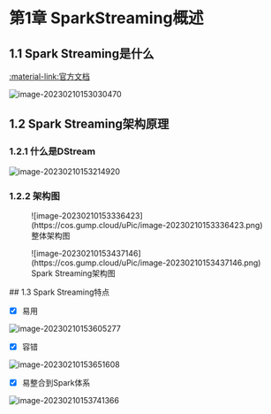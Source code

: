# 第1章 SparkStreaming概述

## 1.1 Spark Streaming是什么

[:material-link:官方文档](https://spark.apache.org/docs/latest/streaming-programming-guide.html)

![image-20230210153030470](https://cos.gump.cloud/uPic/image-20230210153030470.png)

## 1.2 Spark Streaming架构原理

### 1.2.1 什么是DStream

![image-20230210153214920](https://cos.gump.cloud/uPic/image-20230210153214920.png)

### 1.2.2 架构图

<figure markdown>
  ![image-20230210153336423](https://cos.gump.cloud/uPic/image-20230210153336423.png)
  <figcaption>整体架构图</figcaption>
</figure>

<figure markdown>
  ![image-20230210153437146](https://cos.gump.cloud/uPic/image-20230210153437146.png)
  <figcaption>Spark Streaming架构图</figcaption>
</figure>
## 1.3 Spark Streaming特点

- [x] 易用

![image-20230210153605277](https://cos.gump.cloud/uPic/image-20230210153605277.png)

- [x] 容错

![image-20230210153651608](https://cos.gump.cloud/uPic/image-20230210153651608.png)

- [x] 易整合到Spark体系

![image-20230210153741366](https://cos.gump.cloud/uPic/image-20230210153741366.png)
